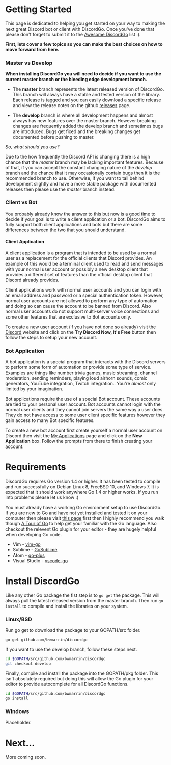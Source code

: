 # Getting Started

This page is dedicated to helping you get started on your way to making the
next great Discord bot or client with DiscordGo. Once you've done that please
don't forget to submit it to the 
[Awesome DiscordGo](https://github.com/bwmarrin/discordgo/wiki/Awesome-DiscordGo) list :).


**First, lets cover a few topics so you can make the best choices on how to 
move forward from here.**


### Master vs Develop
**When installing DiscordGo you will need to decide if you want to use the current
master branch or the bleeding edge development branch.**

* The **master** branch represents the latest released version of DiscordGo. This
branch will always have a stable and tested version of the library. Each 
release is tagged and you can easily download a specific release and view the 
release notes on the github [releases](https://github.com/bwmarrin/discordgo/releases) 
page.

* The **develop** branch is where all development happens and almost always has
new features over the master branch.  However breaking changes are frequently
added the develop branch and sometimes bugs are introduced.  Bugs get fixed
and the breaking changes get documented before pushing to master.  

*So, what should you use?*

Due to the how frequently the Discord API is changing there is a high chance
that the *master* branch may be lacking important features.  Because of that, if
you can accept the constant changing nature of the *develop* branch and the 
chance that it may occasionally contain bugs then it is the recommended branch 
to use.  Otherwise, if you want to tail behind development slightly and have a 
more stable package with documented releases then please use the *master* 
branch instead.


### Client vs Bot

You probably already know the answer to this but now is a good time to decide
if your goal is to write a client application or a bot.  DiscordGo aims to fully
support both client applications and bots but there are some differences 
between the two that you should understand.

#### Client Application
A client application is a program that is intended to be used by a normal user 
as a replacement for the official clients that Discord provides. An example of
this would be a terminal client used to read and send messages with your normal
user account or possibly a new desktop client that provides a different set of
features than the official desktop client that Discord already provides.

Client applications work with normal user accounts and you can login with an
email address and password or a special authentication token.  However, normal
user accounts are not allowed to perform any type of automation and doing so can
cause the account to be banned from Discord. Also normal user accounts do not 
support multi-server voice connections and some other features that are 
exclusive to Bot accounts only.

To create a new user account (if you have not done so already) visit the 
[Discord](https://discordapp.com/) website and click on the 
**Try Discord Now, It's Free** button then follow the steps to setup your
new account.


### Bot Application
A bot application is a special program that interacts with the Discord servers
to perform some form of automation or provide some type of service.  Examples 
are things like number trivia games, music streaming, channel moderation, 
sending reminders, playing loud airhorn sounds, comic generators, YouTube 
integration, Twitch integration.. You're *almost* only limited by your imagination.

Bot applications require the use of a special Bot account.  These accounts are
tied to your personal user account. Bot accounts cannot login with the normal
user clients and they cannot join servers the same way a user does. They do not 
have access to some user client specific features however they gain access to
many Bot specific features.

To create a new bot account first create yourself a normal user account on 
Discord then visit the [My Applications](https://discordapp.com/developers/applications/me)
page and click on the **New Application** box.  Follow the prompts from there
to finish creating your account.


# Requirements

DiscordGo requires Go version 1.4 or higher.  It has been tested to compile and
run successfully on Debian Linux 8, FreeBSD 10, and Windows 7.  It is expected 
that it should work anywhere Go 1.4 or higher works. If you run into problems
please let us know :)

You must already have a working Go environment setup to use DiscordGo.  If you 
are new to Go and have not yet installed and tested it on your computer then 
please visit [this page](https://golang.org/doc/install) first then I highly
recommend you walk though [A Tour of Go](https://tour.golang.org/welcome/1) to
help get your familiar with the Go language.  Also checkout the relevent Go plugin 
for your editor - they are hugely helpful when developing Go code.

* Vim - [vim-go](https://github.com/fatih/vim-go)
* Sublime - [GoSublime](https://github.com/DisposaBoy/GoSublime)
* Atom - [go-plus](https://atom.io/packages/go-plus)
* Visual Studio - [vscode-go](https://github.com/Microsoft/vscode-go)


# Install DiscordGo

Like any other Go package the fist step is to `go get` the package.  This will
always pull the latest released version from the master branch. Then run 
`go install` to compile and install the libraries on your system.

### Linux/BSD

Run go get to download the package to your GOPATH/src folder.

```sh
go get github.com/bwmarrin/discordgo
```

If you want to use the develop branch, follow these steps next.

```sh
cd $GOPATH/src/github.com/bwmarrin/discordgo
git checkout develop
```

Finally, compile and install the package into the GOPATH/pkg folder. This isn't
absolutely required but doing this will allow the Go plugin for your editor to
provide autocomplete for all DiscordGo functions.

```sh
cd $GOPATH/src/github.com/bwmarrin/discordgo
go install
```

### Windows
Placeholder.


# Next...
More coming soon.
